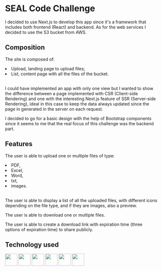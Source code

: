 <h1>SEAL Code Challenge</h1>

  <p>I decided to use Next.js to develop this app since it's a framework that includes both frontend (React) and backend. As for the web services I decided to use the S3 bucket from AWS.<p>

<h2>Composition</h2>
  <p>The site is composed of:</p>
  <li>Upload, landing page to upload files;</li>
  <li>List, content page with all the files of the bucket.</li><br/>
  
  <p>I could have implemented an app with only one view but I wanted to show the difference between a page implemented with CSR (Client-side Rendering) and one with the interesting Next.js feature of SSR (Server-side Rendering), ideal in this case to keep the data always updated since the page in generated in the server on each request.</p>
  <p>I decided to go for a basic design with the help of Bootstrap components since it seems to me that the real focus of this challenge was the backend part.</p>
    
  <h2>Features</h2>
  <p>The user is able to upload one or multiple files of type:</p>
  <li>PDF,</li>
  <li>Excel,</li>
  <li>Word,</li>
  <li>txt,</li>
  <li>images.</li><br/>
  <p>The user is able to display a list of all the uploaded files, with different icons depending on the file type, and if they are images, also a preview.</p>
  <p>The user is able to download one or multiple files.</p>
  <p>The user is able to create a download link with expiration time (three options of expiration time) to share publicly.</p>
 

<h2>Technology used</h2>
  <div style="display: flex, flex-direction: row">
    <img src="https://creazilla-store.fra1.digitaloceanspaces.com/icons/3220588/nextjs-icon-md.png" style="width: 40px" />
    <img src="https://cdn-icons-png.flaticon.com/512/5968/5968381.png" style="width: 40px"/>
    <img src="https://static-00.iconduck.com/assets.00/aws-icon-512x512-hniukvcn.png" style="width: 40px"/>
    <img src="https://cdn.iconscout.com/icon/free/png-256/free-amazon-s3-2968702-2464706.png" style="width: 40px"/>
    <img src="https://cdn-icons-png.flaticon.com/512/5968/5968672.png" style="width: 40px"/>
    <img src="https://static-00.iconduck.com/assets.00/moment-js-icon-1024x1024-44e1nhfw.png" style="width: 40px"/>
  </div>
